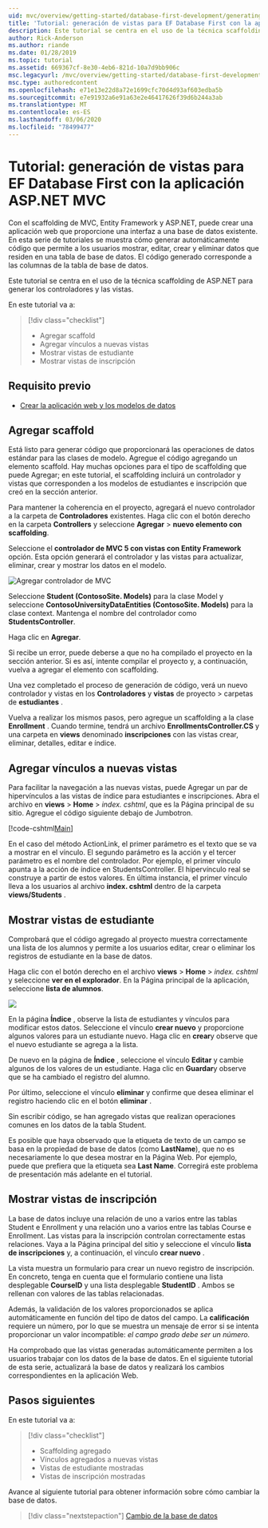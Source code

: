 ```yaml
---
uid: mvc/overview/getting-started/database-first-development/generating-views
title: 'Tutorial: generación de vistas para EF Database First con la aplicación ASP.NET MVC'
description: Este tutorial se centra en el uso de la técnica scaffolding de ASP.NET para generar los controladores y las vistas.
author: Rick-Anderson
ms.author: riande
ms.date: 01/28/2019
ms.topic: tutorial
ms.assetid: 669367cf-8e30-4eb6-821d-10a7d9bb906c
msc.legacyurl: /mvc/overview/getting-started/database-first-development/generating-views
msc.type: authoredcontent
ms.openlocfilehash: e71e13e22d8a72e1699cfc70d4d93af603edba5b
ms.sourcegitcommit: e7e91932a6e91a63e2e46417626f39d6b244a3ab
ms.translationtype: MT
ms.contentlocale: es-ES
ms.lasthandoff: 03/06/2020
ms.locfileid: "78499477"
---
```

# <a name="tutorial-generate-views-for-ef-database-first-with-aspnet-mvc-app"></a>Tutorial: generación de vistas para EF Database First con la aplicación ASP.NET MVC

Con el scaffolding de MVC, Entity Framework y ASP.NET, puede crear una aplicación web que proporcione una interfaz a una base de datos existente. En esta serie de tutoriales se muestra cómo generar automáticamente código que permite a los usuarios mostrar, editar, crear y eliminar datos que residen en una tabla de base de datos. El código generado corresponde a las columnas de la tabla de base de datos.

Este tutorial se centra en el uso de la técnica scaffolding de ASP.NET para generar los controladores y las vistas.

En este tutorial va a:

> [!div class="checklist"]
> * Agregar scaffold
> * Agregar vínculos a nuevas vistas
> * Mostrar vistas de estudiante
> * Mostrar vistas de inscripción

## <a name="prerequisite"></a>Requisito previo

* [Crear la aplicación web y los modelos de datos](creating-the-web-application.md)

## <a name="add-scaffold"></a>Agregar scaffold

Está listo para generar código que proporcionará las operaciones de datos estándar para las clases de modelo. Agregue el código agregando un elemento scaffold. Hay muchas opciones para el tipo de scaffolding que puede Agregar; en este tutorial, el scaffolding incluirá un controlador y vistas que corresponden a los modelos de estudiantes e inscripción que creó en la sección anterior.

Para mantener la coherencia en el proyecto, agregará el nuevo controlador a la carpeta de **Controladores** existentes. Haga clic con el botón derecho en la carpeta **Controllers** y seleccione **Agregar** > **nuevo elemento con scaffolding**.

Seleccione el **controlador de MVC 5 con vistas con Entity Framework** opción. Esta opción generará el controlador y las vistas para actualizar, eliminar, crear y mostrar los datos en el modelo.

![Agregar controlador de MVC](generating-views/_static/image2.png)

Seleccione **Student (ContosoSite. Models)** para la clase Model y seleccione **ContosoUniversityDataEntities (ContosoSite. Models)** para la clase context. Mantenga el nombre del controlador como **StudentsController**.

Haga clic en **Agregar**.

Si recibe un error, puede deberse a que no ha compilado el proyecto en la sección anterior. Si es así, intente compilar el proyecto y, a continuación, vuelva a agregar el elemento con scaffolding.

Una vez completado el proceso de generación de código, verá un nuevo controlador y vistas en los **Controladores** y **vistas** de proyecto > carpetas de **estudiantes** .

Vuelva a realizar los mismos pasos, pero agregue un scaffolding a la clase **Enrollment** . Cuando termine, tendrá un archivo **EnrollmentsController.CS** y una carpeta en **views** denominado **inscripciones** con las vistas crear, eliminar, detalles, editar e índice.

## <a name="add-links-to-new-views"></a>Agregar vínculos a nuevas vistas

Para facilitar la navegación a las nuevas vistas, puede Agregar un par de hipervínculos a las vistas de índice para estudiantes e inscripciones. Abra el archivo en **views** > **Home** > *index. cshtml*, que es la Página principal de su sitio. Agregue el código siguiente debajo de Jumbotron.

[!code-cshtml[Main](generating-views/samples/sample1.cshtml)]

En el caso del método ActionLink, el primer parámetro es el texto que se va a mostrar en el vínculo. El segundo parámetro es la acción y el tercer parámetro es el nombre del controlador. Por ejemplo, el primer vínculo apunta a la acción de índice en StudentsController. El hipervínculo real se construye a partir de estos valores. En última instancia, el primer vínculo lleva a los usuarios al archivo **index. cshtml** dentro de la carpeta **views/Students** .

## <a name="display-student-views"></a>Mostrar vistas de estudiante

Comprobará que el código agregado al proyecto muestra correctamente una lista de los alumnos y permite a los usuarios editar, crear o eliminar los registros de estudiante en la base de datos.

Haga clic con el botón derecho en el archivo **views** > **Home** > *index. cshtml* y seleccione **ver en el explorador**. En la Página principal de la aplicación, seleccione **lista de alumnos**.

![](generating-views/_static/image6.png)

En la página **Índice** , observe la lista de estudiantes y vínculos para modificar estos datos. Seleccione el vínculo **crear nuevo** y proporcione algunos valores para un estudiante nuevo. Haga clic en **crear**y observe que el nuevo estudiante se agrega a la lista.

De nuevo en la página de **Índice** , seleccione el vínculo **Editar** y cambie algunos de los valores de un estudiante. Haga clic en **Guardar**y observe que se ha cambiado el registro del alumno.

Por último, seleccione el vínculo **eliminar** y confirme que desea eliminar el registro haciendo clic en el botón **eliminar** .

Sin escribir código, se han agregado vistas que realizan operaciones comunes en los datos de la tabla Student.

Es posible que haya observado que la etiqueta de texto de un campo se basa en la propiedad de base de datos (como **LastName**), que no es necesariamente lo que desea mostrar en la Página Web. Por ejemplo, puede que prefiera que la etiqueta sea **Last Name**. Corregirá este problema de presentación más adelante en el tutorial.

## <a name="display-enrollment-views"></a>Mostrar vistas de inscripción

La base de datos incluye una relación de uno a varios entre las tablas Student e Enrollment y una relación uno a varios entre las tablas Course e Enrollment. Las vistas para la inscripción controlan correctamente estas relaciones. Vaya a la Página principal del sitio y seleccione el vínculo **lista de inscripciones** y, a continuación, el vínculo **crear nuevo** .

La vista muestra un formulario para crear un nuevo registro de inscripción. En concreto, tenga en cuenta que el formulario contiene una lista desplegable **CourseID** y una lista desplegable **StudentID** . Ambos se rellenan con valores de las tablas relacionadas.

Además, la validación de los valores proporcionados se aplica automáticamente en función del tipo de datos del campo. La **calificación** requiere un número, por lo que se muestra un mensaje de error si se intenta proporcionar un valor incompatible: *el campo grado debe ser un número.*

Ha comprobado que las vistas generadas automáticamente permiten a los usuarios trabajar con los datos de la base de datos. En el siguiente tutorial de esta serie, actualizará la base de datos y realizará los cambios correspondientes en la aplicación Web.

## <a name="next-steps"></a>Pasos siguientes

En este tutorial va a:

> [!div class="checklist"]
> * Scaffolding agregado
> * Vínculos agregados a nuevas vistas
> * Vistas de estudiante mostradas
> * Vistas de inscripción mostradas

Avance al siguiente tutorial para obtener información sobre cómo cambiar la base de datos.
> [!div class="nextstepaction"]
> [Cambio de la base de datos](changing-the-database.md)